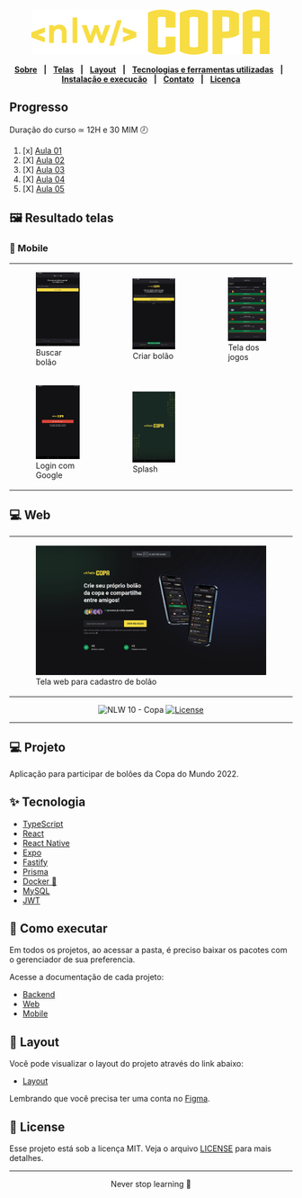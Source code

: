 <div align="center">
<p align="center">
  <img alt="NLW Copa" src="web/src/assets/logo.svg" />
</p>

[**Sobre**](#-sobre) &nbsp;&nbsp;**|**&nbsp;&nbsp;
[**Telas**](#-telas) &nbsp;&nbsp;**|**&nbsp;&nbsp;
[**Layout**](#-layout) &nbsp;&nbsp;**|**&nbsp;&nbsp;
[**Tecnologias e ferramentas utilizadas**](#-tecnologias-e-ferramentas-utilizadas) &nbsp;&nbsp;**|**&nbsp;&nbsp;
[**Instalação e execução**](#-instalação-e-execução) &nbsp;&nbsp;**|**&nbsp;&nbsp;
[**Contato**](#-contato) &nbsp;&nbsp;**|**&nbsp;&nbsp;
[**Licença**](#-licença)
</div>

## Progresso
Duração do curso ≃  12H e 30 MIM 🕗
1. [x] [Aula 01](aula01)
2. [X] [Aula 02](aula02)
3. [X] [Aula 03](aula03)
4. [X] [Aula 04](aula04)
5. [X] [Aula 05](aula05)

## 🖼 Resultado telas
### 📱 Mobile 
<table>
  <tr>
    <td>
      <figure>
        <img src="./prints/mobile/1_buscar_bolao.jpg" />
        <figcaption>Buscar bolão</figcaption>
      </figure>
    </td>
    <td>
      <figure>
        <img src="./prints/mobile/2_tela_criar_bolao.jpg" />
        <figcaption>Criar bolão</figcaption>
      </figure>
    </td>
    <td>
      <figure>
        <img src="./prints/mobile/3_jogos.jpg" />
        <figcaption>Tela dos jogos</figcaption>
      </figure>
    </td>
  </tr>
  <tr>
    <td>
      <figure>
        <img src="./prints/mobile/4_login.jpg" />
        <figcaption>Login com Google</figcaption>
      </figure>
    </td>
    <td>
      <figure>
        <img src="./prints/mobile/5_splash.jpg" />
        <figcaption>Splash</figcaption>
      </figure>
    </td>
  </tr>
</table>


## 💻 Web
<table>
  <tr>
    <td>
      <figure>
        <img src="prints/web/web.png" />
        <figcaption>Tela web para cadastro de bolão</figcaption>
      </figure>
    </td>
  </tr>
</table>


<p align="center">
  <img src="https://img.shields.io/static/v1?label=NLW&message=10&color=F7DD43&labelColor=202024" alt="NLW 10 - Copa" />
  <a href="LICENSE"><img  src="https://img.shields.io/static/v1?label=License&message=MIT&color=F7DD43&labelColor=202024" alt="License"></a>
</p>
<hr>

## 💻 Projeto

Aplicação para participar de bolões da Copa do Mundo 2022.

## ✨ Tecnologia

- [TypeScript](https://www.typescriptlang.org/)
- [React](https://reactjs.org/)
- [React Native](https://reactnative.dev/)
- [Expo](https://expo.dev/)
- [Fastify](https://www.fastify.io/)
- [Prisma](https://www.prisma.io/)
- [Docker 🐳](https://www.docker.com/)
- [MySQL](https://www.mysql.com/)
- [JWT](https://jwt.io/)

## 🚀 Como executar

Em todos os projetos, ao acessar a pasta, é preciso baixar os pacotes com o gerenciador de sua preferencia.

Acesse a documentação de cada projeto:

- [Backend](./server/README.md)
- [Web](./web/README.md)
- [Mobile](./mobile-copa/README.md)

## 🔖 Layout

Você pode visualizar o layout do projeto através do link abaixo:

- [Layout](https://www.figma.com/file/ch3jTNppSKzmNnOQvzaKXj/Bol%C3%A3o-da-Copa-(Community)?node-id=0%3A1&t=0smefDV6IVOqWyFW-1)

Lembrando que você precisa ter uma conta no [Figma](http://figma.com/).

## 📝 License

Esse projeto está sob a licença MIT. Veja o arquivo [LICENSE](LICENSE) para mais detalhes.

---

<p align="center">
  Never stop learning 🚀
</p>
